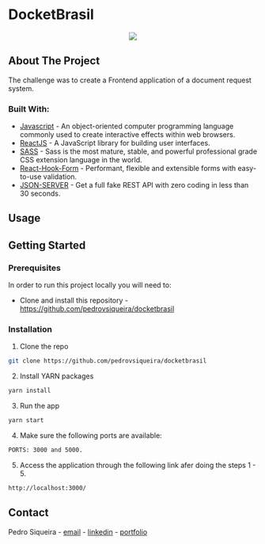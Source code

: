 # DocketBrasil

<div align="center">
  <img src="https://user-images.githubusercontent.com/49031534/122860030-5af7b080-d2f3-11eb-8994-cfb9a450cbbe.png" />
</div>

## About The Project

The challenge was to create a Frontend application of a document request system.

### Built With:

- [Javascript](https://www.javascript.com/) - An object-oriented computer programming language commonly used to create interactive effects within web browsers.
- [ReactJS](https://pt-br.reactjs.org/) - A JavaScript library for building user interfaces.
- [SASS](https://sass-lang.com/) - Sass is the most mature, stable, and powerful professional grade CSS extension language in the world.
- [React-Hook-Form](https://react-hook-form.com/) - Performant, flexible and extensible forms with easy-to-use validation.
- [JSON-SERVER](https://github.com/typicode/json-server) - Get a full fake REST API with zero coding in less than 30 seconds.

<!-- USAGE EXAMPLES -->

## Usage

<!-- GETTING STARTED -->

## Getting Started

<!-- PLACEHOLDER FOR PROJECT OVERVIEW -->

### Prerequisites

In order to run this project locally you will need to:

- Clone and install this repository - https://github.com/pedrovsiqueira/docketbrasil

### Installation

1. Clone the repo

```sh
git clone https://github.com/pedrovsiqueira/docketbrasil
```

2. Install YARN packages

```sh
yarn install
```

3. Run the app

```sh
yarn start
```

4. Make sure the following ports are available:

```sh
PORTS: 3000 and 5000.
```

5. Access the application through the following link afer doing the steps 1 - 5.

```sh
http://localhost:3000/
```

<!-- CONTACT -->

## Contact

Pedro Siqueira - [email](mailto:pedro.v.siqueira@gmail.com) - [linkedin](https://www.linkedin.com/in/pedrovsiqueira/) - [portfolio](http://pedrosiqueira.com.br/)
